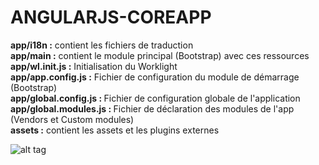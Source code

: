 # ANGULARJS-COREAPP

<strong>app/i18n :</strong> contient les fichiers de traduction <br />
<strong>app/main :</strong> contient le module principal (Bootstrap) avec ces ressources <br />
<strong>app/wl.init.js :</strong> Initialisation du Worklight <br />
<strong>app/app.config.js :</strong> Fichier de configuration du module de démarrage (Bootstrap) <br />
<strong>app/global.config.js : </strong>Fichier de configuration globale de l'application <br />
<strong>app/global.modules.js : </strong>Fichier de déclaration des modules de l'app (Vendors et Custom modules) <br />
<strong>assets :</strong> contient les assets et les plugins externes <br />

![alt tag](http://s22.postimg.org/8hgtavgy9/structure.png)
